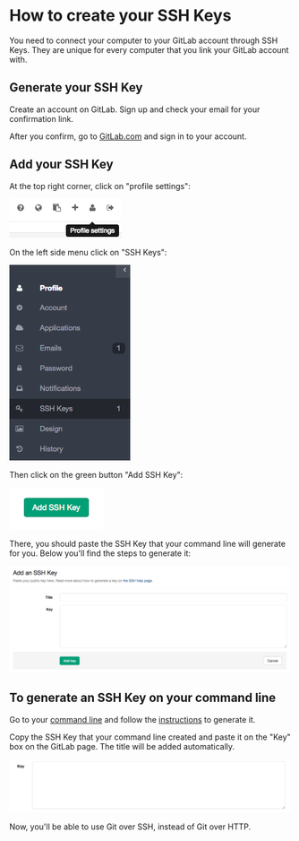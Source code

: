 # How to create your SSH Keys

You need to connect your computer to your GitLab account through SSH Keys. They are unique for every computer that you link your GitLab account with.

## Generate your SSH Key

Create an account on GitLab. Sign up and check your email for your confirmation link.

After you confirm, go to [GitLab.com](https://about.gitlab.com/) and sign in to your account.

## Add your SSH Key

At the top right corner, click on "profile settings":

![profile settings](basicsimages/profile_settings.png)

On the left side menu click on "SSH Keys":

![SSH Keys](basicsimages/shh_keys.png)

Then click on the green button "Add SSH Key":

![Add SSH Key](basicsimages/add_sshkey.png)

There, you should paste the SSH Key that your command line will generate for you. Below you'll find the steps to generate it:

![Paste SSH Key](basicsimages/paste_sshkey.png)

## To generate an SSH Key on your command line

Go to your [command line](start-using-git.md) and follow the [instructions](../ssh/README.md) to generate it.

Copy the SSH Key that your command line created and paste it on the "Key" box on the GitLab page. The title will be added automatically.

![Paste SSH Key](basicsimages/key.png)

Now, you'll be able to use Git over SSH, instead of Git over HTTP.
